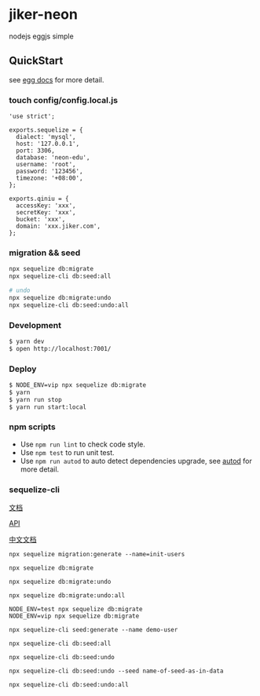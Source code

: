 # jiker-neon

nodejs eggjs simple

## QuickStart

<!-- add docs here for user -->

see [egg docs][egg] for more detail.

### touch config/config.local.js

```
'use strict';

exports.sequelize = {
  dialect: 'mysql',
  host: '127.0.0.1',
  port: 3306,
  database: 'neon-edu',
  username: 'root',
  password: '123456',
  timezone: '+08:00',
};

exports.qiniu = {
  accessKey: 'xxx',
  secretKey: 'xxx',
  bucket: 'xxx',
  domain: 'xxx.jiker.com',
};
```

### migration && seed

```bash
npx sequelize db:migrate
npx sequelize-cli db:seed:all

# undo
npx sequelize db:migrate:undo
npx sequelize-cli db:seed:undo:all
```

### Development

```bash
$ yarn dev
$ open http://localhost:7001/
```

### Deploy

```bash
$ NODE_ENV=vip npx sequelize db:migrate
$ yarn
$ yarn run stop
$ yarn run start:local
```

### npm scripts

- Use `npm run lint` to check code style.
- Use `npm test` to run unit test.
- Use `npm run autod` to auto detect dependencies upgrade, see [autod](https://www.npmjs.com/package/autod) for more detail.

### sequelize-cli
[文档](https://sequelize.org/master/)

[API](https://sequelize.org/master/identifiers.html)

[中文文档](https://github.com/demopark/sequelize-docs-Zh-CN/tree/v5)

```
npx sequelize migration:generate --name=init-users

npx sequelize db:migrate

npx sequelize db:migrate:undo

npx sequelize db:migrate:undo:all

NODE_ENV=test npx sequelize db:migrate
NODE_ENV=vip npx sequelize db:migrate
```

```
npx sequelize-cli seed:generate --name demo-user

npx sequelize-cli db:seed:all

npx sequelize-cli db:seed:undo

npx sequelize-cli db:seed:undo --seed name-of-seed-as-in-data

npx sequelize-cli db:seed:undo:all
```

[egg]: https://eggjs.org